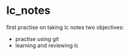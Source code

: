 # lc_notes
first practise on taking lc notes
two objectives:
- practise using git
- learning and reviewing lc
